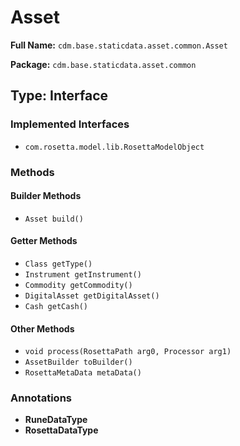 # Asset

**Full Name:** `cdm.base.staticdata.asset.common.Asset`

**Package:** `cdm.base.staticdata.asset.common`

## Type: Interface

### Implemented Interfaces

- `com.rosetta.model.lib.RosettaModelObject`

### Methods

#### Builder Methods

- `Asset build()`

#### Getter Methods

- `Class getType()`
- `Instrument getInstrument()`
- `Commodity getCommodity()`
- `DigitalAsset getDigitalAsset()`
- `Cash getCash()`

#### Other Methods

- `void process(RosettaPath arg0, Processor arg1)`
- `AssetBuilder toBuilder()`
- `RosettaMetaData metaData()`

### Annotations

- **RuneDataType**
- **RosettaDataType**

